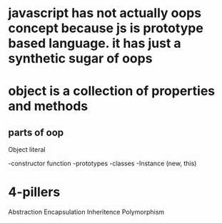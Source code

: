 # javascript has not actually oops concept because js is prototype based language. it has just a synthetic sugar of oops

# object is a collection of properties and methods

## parts of oop

Object literal

-constructor function
-prototypes
-classes
-Instance (new, this)

# 4-pillers
Abstraction
Encapsulation
Inheritence
Polymorphism